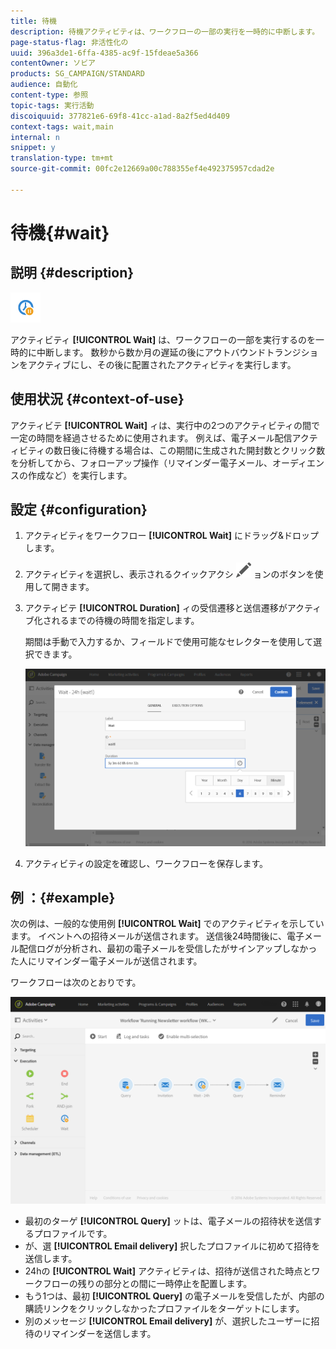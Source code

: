 ```yaml
---
title: 待機
description: 待機アクティビティは、ワークフローの一部の実行を一時的に中断します。
page-status-flag: 非活性化の
uuid: 396a3de1-6ffa-4385-ac9f-15fdeae5a366
contentOwner: ソビア
products: SG_CAMPAIGN/STANDARD
audience: 自動化
content-type: 参照
topic-tags: 実行活動
discoiquuid: 377821e6-69f8-41cc-a1ad-8a2f5ed4d409
context-tags: wait,main
internal: n
snippet: y
translation-type: tm+mt
source-git-commit: 00fc2e12669a00c788355ef4e492375957cdad2e

---
```



# 待機{#wait}

## 説明 {#description}

![](assets/wait.png)

アクティビティ **[!UICONTROL Wait]** は、ワークフローの一部を実行するのを一時的に中断します。 数秒から数か月の遅延の後にアウトバウンドトランジションをアクティブにし、その後に配置されたアクティビティを実行します。

## 使用状況 {#context-of-use}

アクティビテ **[!UICONTROL Wait]** ィは、実行中の2つのアクティビティの間で一定の時間を経過させるために使用されます。 例えば、電子メール配信アクティビティの数日後に待機する場合は、この期間に生成された開封数とクリック数を分析してから、フォローアップ操作（リマインダー電子メール、オーディエンスの作成など）を実行します。

## 設定 {#configuration}

1. アクティビティをワークフロー **[!UICONTROL Wait]** にドラッグ&amp;ドロップします。
1. アクティビティを選択し、表示されるクイックアクシ ![](assets/edit_darkgrey-24px.png) ョンのボタンを使用して開きます。
1. アクティビテ **[!UICONTROL Duration]** ィの受信遷移と送信遷移がアクティブ化されるまでの待機の時間を指定します。

   期間は手動で入力するか、フィールドで使用可能なセレクターを使用して選択できます。

   ![](assets/wait_duration.png)

1. アクティビティの設定を確認し、ワークフローを保存します。

## 例 ：{#example}

次の例は、一般的な使用例 **[!UICONTROL Wait]** でのアクティビティを示しています。 イベントへの招待メールが送信されます。 送信後24時間後に、電子メール配信ログが分析され、最初の電子メールを受信したがサインアップしなかった人にリマインダー電子メールが送信されます。

ワークフローは次のとおりです。

![](assets/wait_example_workflow.png)

* 最初のターゲ **[!UICONTROL Query]** ットは、電子メールの招待状を送信するプロファイルです。
* が、選 **[!UICONTROL Email delivery]** 択したプロファイルに初めて招待を送信します。
* 24hの **[!UICONTROL Wait]** アクティビティは、招待が送信された時点とワークフローの残りの部分との間に一時停止を配置します。
* もう1つは、最初 **[!UICONTROL Query]** の電子メールを受信したが、内部の購読リンクをクリックしなかったプロファイルをターゲットにします。
* 別のメッセージ **[!UICONTROL Email delivery]** が、選択したユーザーに招待のリマインダーを送信します。

